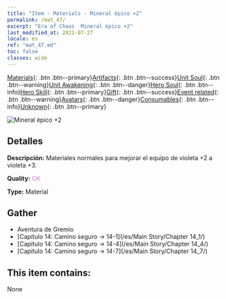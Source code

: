 ```yaml
---
title: "Item - Materials - Mineral épico +2"
permalink: /mat_47/
excerpt: "Era of Chaos  Mineral épico +2"
last_modified_at: 2021-07-27
locale: es
ref: "mat_47.md"
toc: false
classes: wide
---
```

 [Materials](/ItemsES/){: .btn .btn--primary}[Artifacts](/ItemsES/Artifacts/){: .btn .btn--success}[Unit Soul](/ItemsES/UnitSoul/){: .btn .btn--warning}[Unit Awakening](/ItemsES/UnitAwakening/){: .btn .btn--danger}[Hero Soul](/ItemsES/HeroSoul/){: .btn .btn--info}[Hero Skill](/ItemsES/HeroSkill/){: .btn .btn--primary}[Gift](/ItemsES/Gift/){: .btn .btn--success}[Event related](/ItemsES/Events/){: .btn .btn--warning}[Avatars](/ItemsES/Avatars/){: .btn .btn--danger}[Consumables](/ItemsES/Consumables/){: .btn .btn--info}[Unknown](/ItemsES/Unknown/){: .btn .btn--primary}

 ![Mineral épico +2](/images/t/i_cailiao_kuangshi2.png)

## Detalles
 **Descripción:** Materiales normales para mejorar el equipo de violeta +2 a violeta +3.

 **Quality:** <span style="color: #DA70D6">OK</span>

 **Type:** Material

## Gather

*    Aventura de Gremio 
*    [Capítulo 14: Camino seguro -> 14-1](/es/Main Story/Chapter 14_1/) 
*    [Capítulo 14: Camino seguro -> 14-4](/es/Main Story/Chapter 14_4/) 
*    [Capítulo 14: Camino seguro -> 14-7](/es/Main Story/Chapter 14_7/) 

## This item contains:

  None

